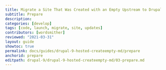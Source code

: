 ```yaml
---
title: Migrate a Site That Was Created with an Empty Upstream to Drupal 9
subtitle: Prepare
description: 
categories: [develop]
tags: [code, launch, migrate, site, updates]
contributors: [wordsmither]
reviewed: "2021-03-31"
layout: guide
showtoc: true
permalink: docs/guides/drupal-9-hosted-createempty-md/prepare
anchorid: prepare
editpath: drupal-9/drupal-9-hosted-createempty-md/03-prepare.md
---
```


<Partial file="drupal-9/prepare-local-environment-no-clone.md" />

